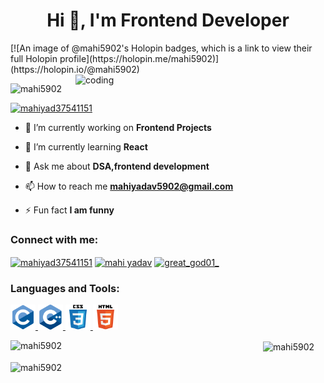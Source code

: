 <h1 align="center">Hi 👋, I'm Frontend Developer</h1>
[![An image of @mahi5902's Holopin badges, which is a link to view their full Holopin profile](https://holopin.me/mahi5902)](https://holopin.io/@mahi5902)
<!-- <h3 align="center">I am a student from India.</h3> -->
<img align="right" alt="coding" width="400"  src="https://cdn.dribbble.com/users/17707/screenshots/2413754/rrr.gif">
<p align="left"> <img src="https://komarev.com/ghpvc/?username=mahi5902&label=Profile%20views&color=0e75b6&style=flat" alt="mahi5902" /> </p>

<!-- <p align="left"> <a href="https://github.com/ryo-ma/github-profile-trophy"><img src="https://github-profile-trophy.vercel.app/?username=mahi5902" alt="mahi5902" /></a> </p> -->

<p align="left"> <a href="https://twitter.com/mahiyad37541151" target="blank"><img src="https://img.shields.io/twitter/follow/mahiyad37541151?logo=twitter&style=for-the-badge" alt="mahiyad37541151" /></a> </p>

- 🔭 I’m currently working on **Frontend Projects**

- 🌱 I’m currently learning **React**

- 💬 Ask me about **DSA,frontend development**

- 📫 How to reach me **mahiyadav5902@gmail.com**

- ⚡ Fun fact **I am funny**

<h3 align="left">Connect with me:</h3>
<p align="left">
<a href="https://twitter.com/mahiyad37541151" target="blank"><img align="center" src="https://raw.githubusercontent.com/rahuldkjain/github-profile-readme-generator/master/src/images/icons/Social/twitter.svg" alt="mahiyad37541151" height="30" width="40" /></a>
<a href="https://linkedin.com/in/mahi yadav" target="blank"><img align="center" src="https://raw.githubusercontent.com/rahuldkjain/github-profile-readme-generator/master/src/images/icons/Social/linked-in-alt.svg" alt="mahi yadav" height="30" width="40" /></a>
<a href="https://instagram.com/great_god01_" target="blank"><img align="center" src="https://raw.githubusercontent.com/rahuldkjain/github-profile-readme-generator/master/src/images/icons/Social/instagram.svg" alt="great_god01_" height="30" width="40" /></a>
</p>

<h3 align="left">Languages and Tools:</h3>
<p align="left"> <a href="https://www.cprogramming.com/" target="_blank" rel="noreferrer"> <img src="https://raw.githubusercontent.com/devicons/devicon/master/icons/c/c-original.svg" alt="c" width="40" height="40"/> </a> <a href="https://www.w3schools.com/cpp/" target="_blank" rel="noreferrer"> <img src="https://raw.githubusercontent.com/devicons/devicon/master/icons/cplusplus/cplusplus-original.svg" alt="cplusplus" width="40" height="40"/> </a> <a href="https://www.w3schools.com/css/" target="_blank" rel="noreferrer"> <img src="https://raw.githubusercontent.com/devicons/devicon/master/icons/css3/css3-original-wordmark.svg" alt="css3" width="40" height="40"/> </a> <a href="https://www.w3.org/html/" target="_blank" rel="noreferrer"> <img src="https://raw.githubusercontent.com/devicons/devicon/master/icons/html5/html5-original-wordmark.svg" alt="html5" width="40" height="40"/> </a> </p>

<p><img align="left" width="400" src="https://github-readme-stats.vercel.app/api/top-langs?username=mahi5902&show_icons=true&locale=en&layout=compact" alt="mahi5902" /></p>

<p>&nbsp;<img align="center" width="400" src="https://github-readme-stats.vercel.app/api?username=mahi5902&show_icons=true&locale=en" alt="mahi5902" /></p>

<p><img align="center" width="400" src="https://github-readme-streak-stats.herokuapp.com/?user=mahi5902&" alt="mahi5902" /></p>

